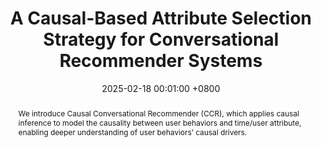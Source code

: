---
title:          "A Causal-Based Attribute Selection Strategy for Conversational Recommender Systems"
date:           2025-02-18 00:01:00 +0800
selected:       false
pub:            "IEEE Transactions on Knowledge and Data Engineering"
pub_date:       "2025"
abstract: >-
  We introduce Causal Conversational Recommender (CCR), which applies causal inference to model the causality between user behaviors and time/user attribute, enabling deeper understanding of user behaviors’ causal drivers. 
cover:          /assets/images/covers/cover1.jpg
authors:
  - Dianer Yu
  - Qian Li
  - Xiangmeng Wang
  - Guandong Xu
links:
  Paper: https://ieeexplore.ieee.org/abstract/document/10891447
---